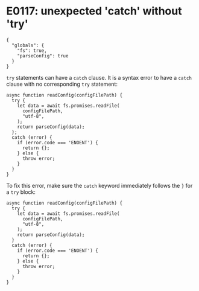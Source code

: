# E0117: unexpected 'catch' without 'try'

```config-for-examples
{
  "globals": {
    "fs": true,
    "parseConfig": true
  }
}
```

`try` statements can have a `catch` clause. It is a syntax error to have a
`catch` clause with no corresponding `try` statement:

```javascript-ignoring-extra-errors
async function readConfig(configFilePath) {
  try {
    let data = await fs.promises.readFile(
      configFilePath,
      "utf-8",
    );
    return parseConfig(data);
  };
  catch (error) {
    if (error.code === 'ENOENT') {
      return {};
    } else {
      throw error;
    }
  }
}
```

To fix this error, make sure the `catch` keyword immediately follows the `}` for
a `try` block:

    async function readConfig(configFilePath) {
      try {
        let data = await fs.promises.readFile(
          configFilePath,
          "utf-8",
        );
        return parseConfig(data);
      }
      catch (error) {
        if (error.code === 'ENOENT') {
          return {};
        } else {
          throw error;
        }
      }
    }
